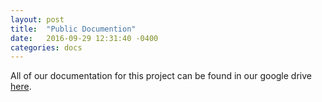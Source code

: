 ```yaml
---
layout: post
title:  "Public Documention"
date:   2016-09-29 12:31:40 -0400
categories: docs
---
```


All of our documentation for this project can be found in our google drive [here](https://drive.google.com/drive/folders/0ByViE_nRmel7TEcyTmNDWkN0RXc?usp=sharing).
